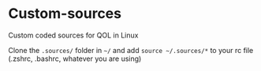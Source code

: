# Custom-sources
Custom coded sources for QOL in Linux

Clone the ```.sources/``` folder in ```~/``` and add ```source ~/.sources/*``` to your rc file (.zshrc, .bashrc, whatever you are using)
